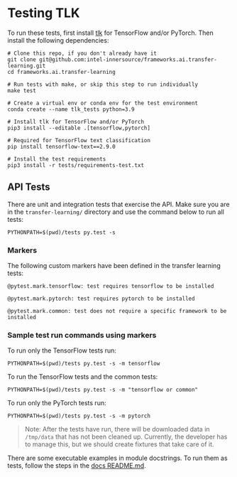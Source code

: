 # Testing TLK

To run these tests, first install [tlk](/tlk) for TensorFlow and/or PyTorch.
Then install the following dependencies:

```
# Clone this repo, if you don't already have it
git clone git@github.com:intel-innersource/frameworks.ai.transfer-learning.git
cd frameworks.ai.transfer-learning

# Run tests with make, or skip this step to run individually
make test

# Create a virtual env or conda env for the test environment
conda create --name tlk_tests python=3.9

# Install tlk for TensorFlow and/or PyTorch
pip3 install --editable .[tensorflow,pytorch]

# Required for TensorFlow text classification
pip install tensorflow-text==2.9.0

# Install the test requirements
pip3 install -r tests/requirements-test.txt
```

## API Tests
There are unit and integration tests that exercise the API. 
Make sure you are in the `transfer-learning/` directory and use the command
below to run all tests:
```
PYTHONPATH=$(pwd)/tests py.test -s
```

### Markers

The following custom markers have been defined in the transfer learning tests:
```
@pytest.mark.tensorflow: test requires tensorflow to be installed

@pytest.mark.pytorch: test requires pytorch to be installed

@pytest.mark.common: test does not require a specific framework to be installed
```

### Sample test run commands using markers

To run only the TensorFlow tests run:
```
PYTHONPATH=$(pwd)/tests py.test -s -m tensorflow
```

To run the TensorFlow tests and the common tests:
```
PYTHONPATH=$(pwd)/tests py.test -s -m "tensorflow or common"
```

To run only the PyTorch tests run:
```
PYTHONPATH=$(pwd)/tests py.test -s -m pytorch
```

> Note: After the tests have run, there will be downloaded data in `/tmp/data` 
that has not been cleaned up. Currently, the developer has to manage this, but
we should create fixtures that take care of it.

There are some executable examples in module docstrings. To run them as tests, follow
the steps in the [docs README.md](/docs/README.md).
